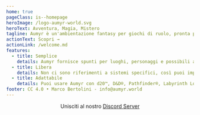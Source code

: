 ```yaml
---
home: true
pageClass: is--homepage
heroImage: /logo-aumyr-world.svg
heroText: Avventura, Magia, Mistero
tagline: Aumyr è un'ambientazione fantasy per giochi di ruolo, pronta per le tue avventure.
actionText: Scopri →
actionLink: /welcome.md
features:
  - title: Semplice
    details: Aumyr fornisce spunti per luoghi, personaggi e possibili avventure, adatti a stimolare la creatività dei narratori o dei giocatori.
  - title: Libera
    details: Non ci sono riferimenti a sistemi specifici, così puoi importare o prendere spunto direttamente da quello che ti piace, senza limiti.
  - title: Adattabile
    details: Puoi usare Aumyr con d20™, D&D®, Pathfinder®, Labyrinth Lord, Dungeon World... o importare le idee nel tuo mondo di gioco.
footer: CC 4.0 • Marco Bertolini - info@aumyr.world
---
```


<p align="center" style="margin:0">
Unisciti al nostro <a href="https://discord.gg/HP9bA4Z" target="_blank" rel="noopener"> Discord Server</a>
</p>

